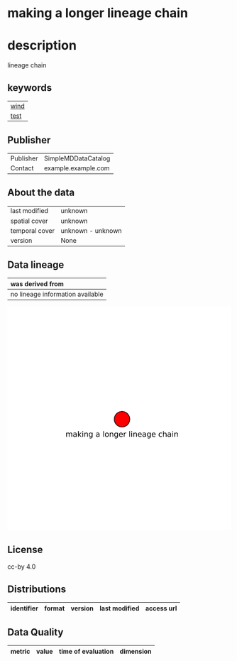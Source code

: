 
making a longer lineage chain
=============================

# description
  
lineage chain
## keywords

||
| :--- |
|[wind](fajfafl.md)|
|[test](iu34jkAWD.md)|

## Publisher

|||
| :--- | :--- |
|Publisher|SimpleMDDataCatalog|
|Contact|example.example.com|

## About the data

|||
| :--- | :--- |
|last modified|unknown|
|spatial cover|unknown|
|temporal cover|unknown - unknown|
|version|None|

## Data lineage

|was derived from|
| :--- |
|no lineage information available|
  
![Lineage overview](figures/vgsgr_lineage.svg)
## License


cc-by 4.0
## Distributions

|identifier|format|version|last modified|access url|
| :---: | :---: | :---: | :---: | :---: |

## Data Quality

|metric|value|time of evaluation|dimension|
| :---: | :---: | :---: | :---: |
